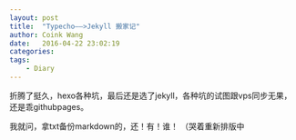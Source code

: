 ```yaml
---
layout: post
title:  "Typecho——>Jekyll 搬家记"
author: Coink Wang
date:   2016-04-22 23:02:19
categories:
tags:
    - Diary
---
```

折腾了挺久，hexo各种坑，最后还是选了jekyll，各种坑的试图跟vps同步无果，还是乖githubpages。

我就问，拿txt备份markdown的，还！有！谁！
（哭着重新排版中
